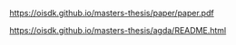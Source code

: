 https://oisdk.github.io/masters-thesis/paper/paper.pdf

https://oisdk.github.io/masters-thesis/agda/README.html

